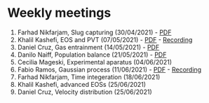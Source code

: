 # Weekly meetings
1. Farhad Nikfarjam, Slug capturing (30/04/2021) - [PDF](https://github.com/Ester2021/presentations/blob/main/weeklypresentations/Farhad_30_04_21.pdf)
2. Khalil Kashefi, EOS and PVT (07/05/2021) - [PDF](https://github.com/Ester2021/presentations/blob/main/weeklypresentations/PVT%20and%20flash%20calc%20-%207May2021.pptx) - [Recording](https://drive.google.com/file/d/1Ab6bY4I8RoJjRsqinPjaA8-i6EUoTCuE/view?usp=sharing)
3. Daniel Cruz, Gas entrainment (14/05/2021) - [PDF](https://github.com/Ester2021/presentations/blob/main/weeklypresentations/A%20model%20for%20simulating%20gas%20bubble%20entrainment%20in%20short.pptx)
4. Danilo Naiff, Population balance (21/05/2021) - [PDF](https://github.com/Ester2021/presentations/blob/main/weeklypresentations/Danilo_1.pdf)
5. Cecilia Mageski, Experimental aparatus (04/06/2021)
6. Fabio Ramos, Gaussian process (11/06/2021) - [PDF](https://github.com/Ester2021/presentations/blob/main/weeklypresentations/ML-Basic.pdf) - [Recording](https://drive.google.com/file/d/1WvHcxe1O_r3W1r_pYyCT-NhJ6hL8gxe-/view?usp=sharing)
7. Farhad Nikfarjam, Time integeration (18/06/2021)
8. Khalil Kashefi, advanced EOSs (25/06/2021)
9. Daniel Cruz, Velocity distribution (25/06/2021)
